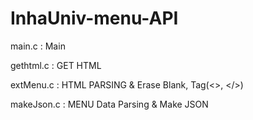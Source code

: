 # InhaUniv-menu-API

main.c : Main

gethtml.c : GET HTML

extMenu.c : HTML PARSING & Erase Blank, Tag(<>, </>)

makeJson.c : MENU Data Parsing & Make JSON
